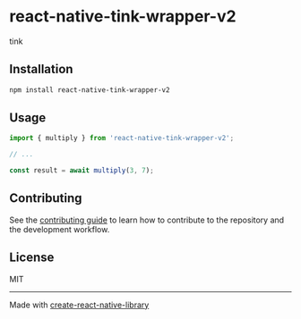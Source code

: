 # react-native-tink-wrapper-v2

tink

## Installation

```sh
npm install react-native-tink-wrapper-v2
```

## Usage

```js
import { multiply } from 'react-native-tink-wrapper-v2';

// ...

const result = await multiply(3, 7);
```

## Contributing

See the [contributing guide](CONTRIBUTING.md) to learn how to contribute to the repository and the development workflow.

## License

MIT

---

Made with [create-react-native-library](https://github.com/callstack/react-native-builder-bob)
